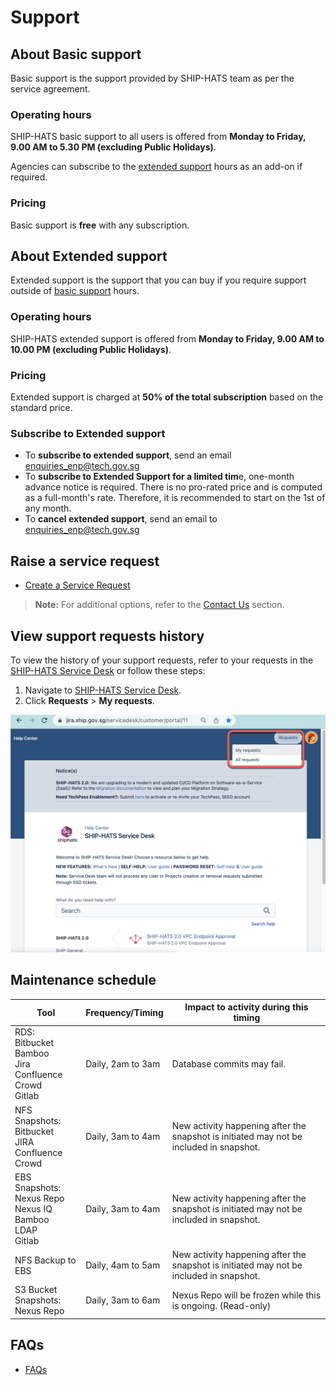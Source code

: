 # Support

<!--**Topics**
- [Raise a service request](#raise-a-service-request)
- [Maintenance schedule](#maintenance-schedule)
- [FAQs](#faqs)
-->

## About Basic support

Basic support is the support provided by SHIP-HATS team as per the service agreement.

### Operating hours

SHIP-HATS basic support to all users is offered from **Monday to Friday, 9.00 AM to 5.30 PM (excluding Public Holidays)**.

Agencies can subscribe to the [extended support](#extended-support) hours as an add-on if required.

### Pricing
Basic support is **free** with any subscription.

## About Extended support 

Extended support is the support that you can buy if you require support outside of [basic support](#basic-support) hours.

### Operating hours

SHIP-HATS extended support is offered from **Monday to Friday, 9.00 AM to 10.00 PM (excluding Public Holidays)**.

### Pricing

Extended support is charged at **50% of the total subscription** based on the standard price.

### Subscribe to Extended support

- To **subscribe to extended support**, send an email [enquiries_enp@tech.gov.sg](enquiries_enp@tech.gov.sg)
- To **subscribe to Extended Support for a limited tim**e, one-month advance notice is required. There is no pro-rated price and is computed as a full-month's rate. Therefore, it is recommended to start on the 1st of any month.
- To **cancel extended support**, send an email to [enquiries_enp@tech.gov.sg](enquiries_enp@tech.gov.sg) 


## Raise a service request

- [Create a Service Request](https://jira.ship.gov.sg/servicedesk/customer/portal/11)

> **Note:** For additional options, refer to the [Contact Us](contact-us) section. 

## View support requests history 

To view the history of your support requests, refer to your requests in the [SHIP-HATS Service Desk](https://jira.ship.gov.sg/servicedesk/customer/user/requests?status=open) or follow these steps:

1. Navigate to [SHIP-HATS Service Desk](https://jira.ship.gov.sg/servicedesk/customer/portal/11).
1. Click **Requests** > **My requests**.

  ![My requests](./images/support-my-requests.png ':size=70%')

## Maintenance schedule

| Tool | Frequency/Timing | Impact to activity during this timing |
| --- | --- | --- |
| RDS: </br>Bitbucket</br>Bamboo</br>Jira</br>Confluence</br>Crowd </br>Gitlab | Daily, 2am to 3am |Database commits may fail. |
| NFS Snapshots: </br>Bitbucket </br>JIRA </br>Confluence </br>Crowd | Daily, 3am to 4am |New activity happening after the snapshot is initiated may not be included in snapshot. |
| EBS Snapshots:</br> Nexus Repo </br>Nexus IQ </br>Bamboo </br>LDAP </br>Gitlab | Daily, 3am to 4am | New activity happening after the snapshot is initiated may not be included in snapshot. |
| NFS Backup to EBS | Daily, 4am to 5am | New activity happening after the snapshot is initiated may not be included in snapshot. |
| S3 Bucket Snapshots: </br> Nexus Repo | Daily, 3am to 6am | Nexus Repo will be frozen while this is ongoing. (Read-only) |

## FAQs

- [FAQs](general-faqs)

<!--
- [TechPass FAQs](techpass-faqs)
- [SEED FAQs](seed-faqs)
- [Subscription FAQs](subscription?id=faqs)
-->